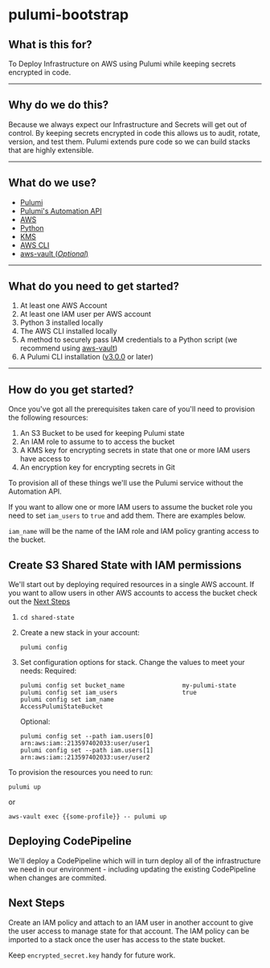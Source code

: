 # pulumi-bootstrap

## What is this for?

To Deploy Infrastructure on AWS using Pulumi while keeping secrets encrypted in code.

---

## Why do we do this?

Because we always expect our Infrastructure and Secrets will get out of control. By keeping secrets encrypted in code this allows us to audit, rotate, version, and test them. Pulumi extends pure code so we can build stacks that are highly extensible.

---

## What do we use?

* [Pulumi](https://www.pulumi.com/)
* [Pulumi's Automation API](https://www.pulumi.com/docs/guides/automation-api/)
* [AWS](https://aws.amazon.com/)
* [Python](https://www.python.org/)
* [KMS](https://aws.amazon.com/kms/)
* [AWS CLI](https://aws.amazon.com/cli/)
* [aws-vault (*Optional*)](https://github.com/99designs/aws-vault)

---

## What do you need to get started?

1. At least one AWS Account
1. At least one IAM user per AWS account
1. Python 3 installed locally
1. The AWS CLI installed locally
1. A method to securely pass IAM credentials to a Python script (we recommend using [aws-vault](https://github.com/99designs/aws-vault))
1. A Pulumi CLI installation ([v3.0.0](https://www.pulumi.com/docs/get-started/install/versions/) or later)

---

## How do you get started?

Once you've got all the prerequisites taken care of you'll need to provision the following resources:

1. An S3 Bucket to be used for keeping Pulumi state
1. An IAM role to assume to to access the bucket
1. A KMS key for encrypting secrets in state that one or more IAM users have access to
1. An encryption key for encrypting secrets in Git

To provision all of these things we'll use the Pulumi service without the Automation API. 

If you want to allow one or more IAM users to assume the bucket role you need to set `iam_users` to `true` and add them. There are examples below.

`iam_name` will be the name of the IAM role and IAM policy granting access to the bucket.

## Create S3 Shared State with IAM permissions

We'll start out by deploying required resources in a single AWS account. If you want to allow users in other AWS accounts to access the bucket check out the [Next Steps](#next-steps)

1. ```shell
   cd shared-state
   ```
1. Create a new stack in your account:
   ```shell
   pulumi config
   ```
1. Set configuration options for stack. Change the values to meet your needs:
   Required:
   ```shell
   pulumi config set bucket_name                my-pulumi-state
   pulumi config set iam_users                  true
   pulumi config set iam_name                   AccessPulumiStateBucket
   ```

   Optional:
   ```shell
   pulumi config set --path iam.users[0]        arn:aws:iam::213597402033:user/user1
   pulumi config set --path iam.users[1]        arn:aws:iam::213597402033:user/user2
   ```

To provision the resources you need to run:
```shell
pulumi up
```
or

```shell
aws-vault exec {{some-profile}} -- pulumi up
```

## Deploying CodePipeline

We'll deploy a CodePipeline which will in turn deploy all of the infrastructure we need in our environment - including updating the existing CodePipeline when changes are commited.


## Next Steps

Create an IAM policy and attach to an IAM user in another account to give the user access to manage state for that account. The IAM policy can be imported to a stack once the user has access to the state bucket.

Keep `encrypted_secret.key` handy for future work.

